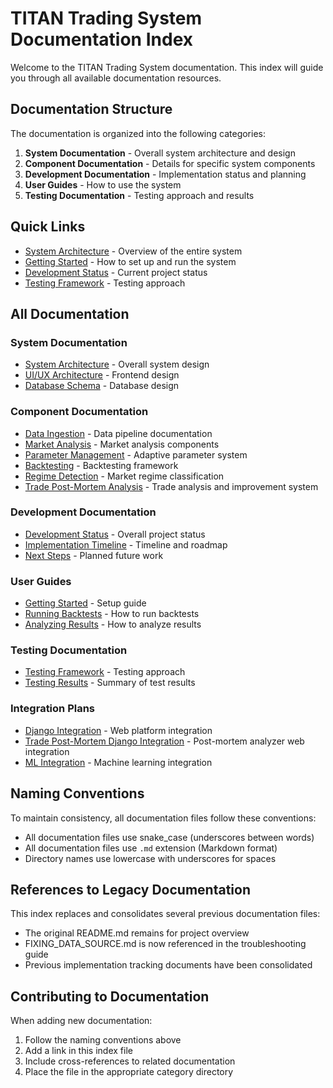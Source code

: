 # TITAN Trading System Documentation Index

Welcome to the TITAN Trading System documentation. This index will guide you through all available documentation resources.

## Documentation Structure

The documentation is organized into the following categories:

1. **System Documentation** - Overall system architecture and design
2. **Component Documentation** - Details for specific system components
3. **Development Documentation** - Implementation status and planning
4. **User Guides** - How to use the system
5. **Testing Documentation** - Testing approach and results

## Quick Links

- [System Architecture](docs/architecture/system_architecture.md) - Overview of the entire system
- [Getting Started](docs/user_guides/getting_started.md) - How to set up and run the system
- [Development Status](docs/development/development_status.md) - Current project status
- [Testing Framework](docs/testing/testing_framework.md) - Testing approach

## All Documentation

### System Documentation
- [System Architecture](docs/architecture/system_architecture.md) - Overall system design
- [UI/UX Architecture](docs/architecture/ui_ux_architecture.md) - Frontend design
- [Database Schema](docs/architecture/database_schema.md) - Database design

### Component Documentation
- [Data Ingestion](docs/components/data_ingestion.md) - Data pipeline documentation
- [Market Analysis](docs/components/market_analysis.md) - Market analysis components
- [Parameter Management](docs/components/parameter_management.md) - Adaptive parameter system
- [Backtesting](docs/components/backtesting.md) - Backtesting framework
- [Regime Detection](docs/components/regime_detection.md) - Market regime classification
- [Trade Post-Mortem Analysis](docs/llm_integration/trade_post_mortem.md) - Trade analysis and improvement system

### Development Documentation
- [Development Status](docs/development/development_status.md) - Overall project status
- [Implementation Timeline](docs/development/implementation_timeline.md) - Timeline and roadmap
- [Next Steps](docs/development/next_steps.md) - Planned future work

### User Guides
- [Getting Started](docs/user_guides/getting_started.md) - Setup guide
- [Running Backtests](docs/user_guides/running_backtests.md) - How to run backtests
- [Analyzing Results](docs/user_guides/analyzing_results.md) - How to analyze results

### Testing Documentation
- [Testing Framework](docs/testing/testing_framework.md) - Testing approach
- [Testing Results](docs/testing/testing_results.md) - Summary of test results

### Integration Plans
- [Django Integration](docs/integration/django_integration.md) - Web platform integration
- [Trade Post-Mortem Django Integration](docs/integration/post_mortem_django_integration.md) - Post-mortem analyzer web integration
- [ML Integration](docs/integration/ml_integration.md) - Machine learning integration

## Naming Conventions

To maintain consistency, all documentation files follow these conventions:
- All documentation files use snake_case (underscores between words)
- All documentation files use `.md` extension (Markdown format)
- Directory names use lowercase with underscores for spaces

## References to Legacy Documentation

This index replaces and consolidates several previous documentation files:
- The original README.md remains for project overview
- FIXING_DATA_SOURCE.md is now referenced in the troubleshooting guide
- Previous implementation tracking documents have been consolidated

## Contributing to Documentation

When adding new documentation:
1. Follow the naming conventions above
2. Add a link in this index file
3. Include cross-references to related documentation
4. Place the file in the appropriate category directory
